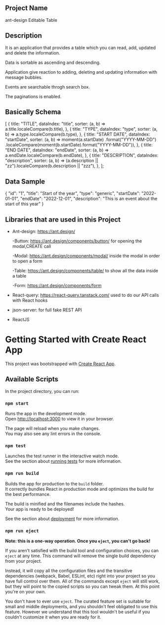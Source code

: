 ## Project Name

ant-design Editable Table

## Description

It is an application that provides a table which you can read, add, updated and delete the information. 

Data is sortable as ascending and descending. 

Application give reaction to adding, deleting and updating information with message bubbles.

Events are searchable throgh search box. 

The paginations is enabled. 

## Basically Schema

[
    {
      title: "TITLE",
      dataIndex: "title",
      sorter: (a, b) => a.title.localeCompare(b.title),
    },
    {
      title: "TYPE",
      dataIndex: "type",
      sorter: (a, b) => a.type.localeCompare(b.type),
    },
    {
      title: "START DATE",
      dataIndex: "startDate",
      sorter: (a, b) =>
        moment(a.startDate)
          .format("YYYY-MM-DD")
          .localeCompare(moment(b.startDate).format("YYYY-MM-DD")),
    },
    {
      title: "END DATE",
      dataIndex: "endDate",
      sorter: (a, b) => a.endDate.localeCompare(b.endDate),
    },
    {
      title: "DESCRIPTION",
      dataIndex: "description",
      sorter: (a, b) =>
        (a.description || "zz").localeCompare(b.description || "zzz"),
    },
];

## Data Sample

{
      "id": "1",
      "title": "Start of the year",
      "type": "generic",
      "startDate": "2022-01-01",
      "endDate": "2022-12-01",
      "description": "This is an event about the start of this year"
}

## Libraries that are used in this Project

- Ant-design: https://ant.design/

  -Button: https://ant.design/components/button/ for opening the modal,CREATE call

  -Modal: https://ant.design/components/modal/ inside the modal in order to open a form

  -Table: https://ant.design/components/table/ to show all the data inside a table

  -Form: https://ant.design/components/form

- React-query: https://react-query.tanstack.com/ used to do our API calls with React hooks

- json-server: for full fake REST API

- ReactJS


# Getting Started with Create React App

This project was bootstrapped with [Create React App](https://github.com/facebook/create-react-app).

## Available Scripts

In the project directory, you can run:

### `npm start`

Runs the app in the development mode.\
Open [http://localhost:3000](http://localhost:3000) to view it in your browser.

The page will reload when you make changes.\
You may also see any lint errors in the console.

### `npm test`

Launches the test runner in the interactive watch mode.\
See the section about [running tests](https://facebook.github.io/create-react-app/docs/running-tests) for more information.

### `npm run build`

Builds the app for production to the `build` folder.\
It correctly bundles React in production mode and optimizes the build for the best performance.

The build is minified and the filenames include the hashes.\
Your app is ready to be deployed!

See the section about [deployment](https://facebook.github.io/create-react-app/docs/deployment) for more information.

### `npm run eject`

**Note: this is a one-way operation. Once you `eject`, you can't go back!**

If you aren't satisfied with the build tool and configuration choices, you can `eject` at any time. This command will remove the single build dependency from your project.

Instead, it will copy all the configuration files and the transitive dependencies (webpack, Babel, ESLint, etc) right into your project so you have full control over them. All of the commands except `eject` will still work, but they will point to the copied scripts so you can tweak them. At this point you're on your own.

You don't have to ever use `eject`. The curated feature set is suitable for small and middle deployments, and you shouldn't feel obligated to use this feature. However we understand that this tool wouldn't be useful if you couldn't customize it when you are ready for it.
